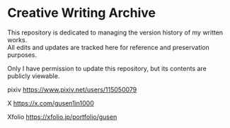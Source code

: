 # Creative Writing Archive

This repository is dedicated to managing the version history of my written works.  
All edits and updates are tracked here for reference and preservation purposes.

Only I have permission to update this repository, but its contents are publicly viewable.


pixiv
https://www.pixiv.net/users/115050079

X
https://x.com/gusen1in1000

Xfolio
https://xfolio.jp/portfolio/gusen
